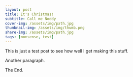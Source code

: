 ```yaml
---
layout: post
title: It's Christmas!
subtitle: Call me Noddy
cover-img: /assets/img/path.jpg
thumbnail-img: /assets/img/thumb.png
share-img: /assets/img/path.jpg
tags: [nonsense, test]
---
```


This is just a test post to see how well I get making this stuff.

Another paragraph.

The End.
